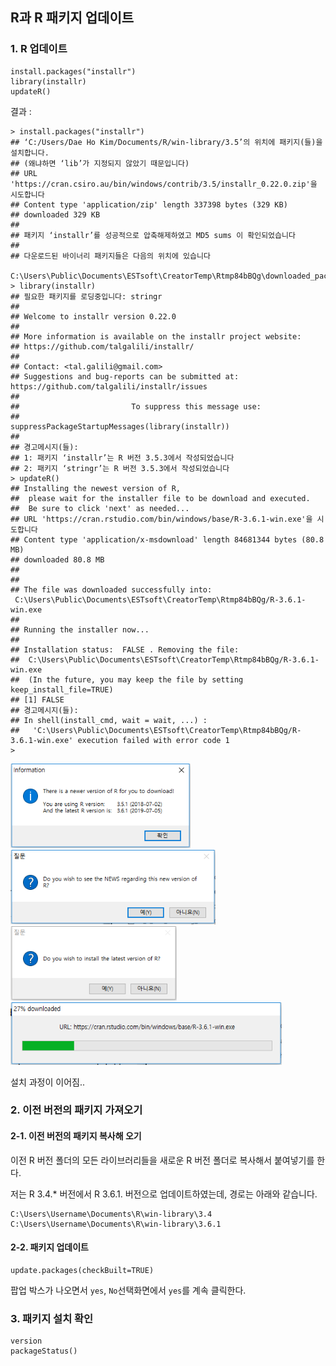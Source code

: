 ## R과 R 패키지 업데이트



### 1. R 업데이트

```{r}
install.packages("installr")
library(installr)
updateR()
```

결과 :

```
> install.packages("installr")
## ‘C:/Users/Dae Ho Kim/Documents/R/win-library/3.5’의 위치에 패키지(들)을 설치합니다.
## (왜냐하면 ‘lib’가 지정되지 않았기 때문입니다)
## URL 'https://cran.csiro.au/bin/windows/contrib/3.5/installr_0.22.0.zip'을 시도합니다
## Content type 'application/zip' length 337398 bytes (329 KB)
## downloaded 329 KB
## 
## 패키지 ‘installr’를 성공적으로 압축해제하였고 MD5 sums 이 확인되었습니다
## 
## 다운로드된 바이너리 패키지들은 다음의 위치에 있습니다
         C:\Users\Public\Documents\ESTsoft\CreatorTemp\Rtmp84bBQg\downloaded_packages
> library(installr)
## 필요한 패키지를 로딩중입니다: stringr
## 
## Welcome to installr version 0.22.0
## 
## More information is available on the installr project website:
## https://github.com/talgalili/installr/
## 
## Contact: <tal.galili@gmail.com>
## Suggestions and bug-reports can be submitted at: https://github.com/talgalili/installr/issues
## 
##                         To suppress this message use:
##                         suppressPackageStartupMessages(library(installr))
## 
## 경고메시지(들): 
## 1: 패키지 ‘installr’는 R 버전 3.5.3에서 작성되었습니다 
## 2: 패키지 ‘stringr’는 R 버전 3.5.3에서 작성되었습니다 
> updateR()
## Installing the newest version of R,
##  please wait for the installer file to be download and executed.
##  Be sure to click 'next' as needed...
## URL 'https://cran.rstudio.com/bin/windows/base/R-3.6.1-win.exe'을 시도합니다
## Content type 'application/x-msdownload' length 84681344 bytes (80.8 MB)
## downloaded 80.8 MB
## 
## 
## The file was downloaded successfully into:
 C:\Users\Public\Documents\ESTsoft\CreatorTemp\Rtmp84bBQg/R-3.6.1-win.exe 
## 
## Running the installer now...
## 
## Installation status:  FALSE . Removing the file:
##  C:\Users\Public\Documents\ESTsoft\CreatorTemp\Rtmp84bBQg/R-3.6.1-win.exe 
##  (In the future, you may keep the file by setting keep_install_file=TRUE) 
## [1] FALSE
## 경고메시지(들): 
## In shell(install_cmd, wait = wait, ...) :
##   'C:\Users\Public\Documents\ESTsoft\CreatorTemp\Rtmp84bBQg/R-3.6.1-win.exe' execution failed with error code 1
> 
```



<img src="images/1570423190821.png" alt="1570423190821" style="zoom:80%;" />



<img src="images/1570423236708.png" alt="1570423236708" style="zoom:80%;" />



<img src="images/1570423296267.png" alt="1570423296267" style="zoom:80%;" />



<img src="images/1570423324826.png" alt="1570423324826" style="zoom:80%;" />



설치 과정이 이어짐..



### 2. 이전 버전의 패키지 가져오기

#### 2-1. 이전 버전의 패키지 복사해 오기

이전 R 버전 폴더의 모든 라이브러리들을 새로운 R 버전 폴더로 복사해서 붙여넣기를 한다.

저는 R 3.4.* 버전에서 R 3.6.1. 버전으로 업데이트하였는데, 경로는 아래와 같습니다.

```
C:\Users\Username\Documents\R\win-library\3.4
C:\Users\Username\Documents\R\win-library\3.6.1
```

#### 2-2. 패키지 업데이트

```{r}
update.packages(checkBuilt=TRUE)
```

팝업 박스가 나오면서 `yes`, `No`선택화면에서 `yes`를 계속 클릭한다.

### 3. 패키지 설치 확인

```{r}
version
packageStatus()
```







